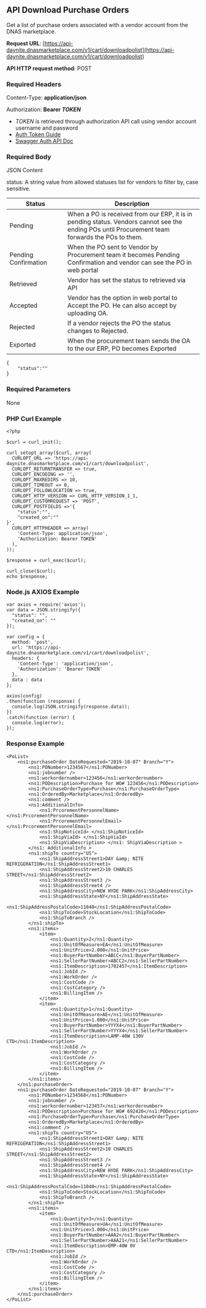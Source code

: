 
<!--

---

title: downloadpolist

layout: template

filename: downloadpolist.md

--- 

-->




## API Download Purchase Orders

Get a list of purchase orders associated with a vendor account from the DNAS marketplace.

**Request URL**: [https://api-daynite.dnasmarketplace.com/v1/cart/downloadpolist](https://api-daynite.dnasmarketplace.com/v1/cart/downloadpolist)

**API HTTP request method**: POST  

### Required Headers

Content-Type: **application/json**

Authorization: **Bearer *TOKEN*** 

- *TOKEN* is retrieved through authorization API call using vendor account username and password
-  [Auth Token Guide](auth.md)
-  [Swagger Auth API Doc](https://punchout-daynite.dnasmarketplace.com/api-docs/)

### Required Body
JSON Content

status: A string value from allowed statuses list for vendors to filter by, case sensitive.

| Status <img width=200/>| Description |
|--|--|
| Pending  | When a PO is received from our ERP, it is in pending status. Vendors cannot see the ending POs until Procurement team forwards the POs to them. |
| Pending Confirmation | When the PO sent to Vendor by Procurement team it becomes Pending Confirmation and vendor can see the PO in web portal |
| Retrieved | Vendor has set the status to retrieved via API |
| Accepted  | Vendor has the option in web portal to Accept the PO. He can also accept by uploading OA. |
| Rejected  | If a vendor rejects the PO the status changes to Rejected. |
| Exported  | When the procurement team sends the OA to the our ERP, PO becomes Exported |


```
{
    "status":""
}
```
### Required Parameters
None

### PHP Curl Example
```
<?php

$curl = curl_init();

curl_setopt_array($curl, array(
  CURLOPT_URL => 'https://api-daynite.dnasmarketplace.com/v1/cart/downloadpolist',
  CURLOPT_RETURNTRANSFER => true,
  CURLOPT_ENCODING => '',
  CURLOPT_MAXREDIRS => 10,
  CURLOPT_TIMEOUT => 0,
  CURLOPT_FOLLOWLOCATION => true,
  CURLOPT_HTTP_VERSION => CURL_HTTP_VERSION_1_1,
  CURLOPT_CUSTOMREQUEST => 'POST',
  CURLOPT_POSTFIELDS =>'{
    "status":"",
    "created_on":""
}',
  CURLOPT_HTTPHEADER => array(
    'Content-Type: application/json',
    'Authorization: Bearer TOKEN'
  ),
));

$response = curl_exec($curl);

curl_close($curl);
echo $response;

```
### Node.js AXIOS Example
```
var axios = require('axios');
var data = JSON.stringify({
  "status": "",
  "created_on": ""
});

var config = {
  method: 'post',
  url: 'https://api-daynite.dnasmarketplace.com/v1/cart/downloadpolist',
  headers: { 
    'Content-Type': 'application/json', 
    'Authorization': 'Bearer TOKEN'
  },
  data : data
};

axios(config)
.then(function (response) {
  console.log(JSON.stringify(response.data));
})
.catch(function (error) {
  console.log(error);
});

```

### Response Example
```
<PoList>
	<ns1:purchaseOrder DateRequested="2019-10-07" Branch="Y">
		<ns1:PONumber>1234567</ns1:PONumber>
		<ns1:jobnumber />
		<ns1:workordernumber>123456</ns1:workordernumber>
		<ns1:PODescription>Purchase for WO# 123456</ns1:PODescription>
		<ns1:PurchaseOrderType>Purchase</ns1:PurchaseOrderType>
		<ns1:OrderedBy>Marketplace</ns1:OrderedBy>
		<ns1:comment />
		<ns1:AdditionalInfo>
			<ns1:PrcorementPersonnelName> </ns1:PrcorementPersonnelName>
			<ns1:PrcorementPersonnelEmail> </ns1:PrcorementPersonnelEmail>
			<ns1:ShipNoticeId> </ns1:ShipNoticeId>
			<ns1:ShipViaId> </ns1:ShipViaId>
			<ns1:ShipViaDescription> </ns1: ShipViaDescription >
		</ns1: AdditionalInfo >
		<ns1:shipTo country="US">
			<ns1:ShipAddressStreet1>DAY &amp; NITE REFRIGERATION</ns1:ShipAddressStreet1>
			<ns1:ShipAddressStreet2>10 CHARLES STREET</ns1:ShipAddressStreet2>
			<ns1:ShipAddressStreet3 />
			<ns1:ShipAddressStreet4 />
			<ns1:ShipAddressCity>NEW HYDE PARK</ns1:ShipAddressCity>
			<ns1:ShipAddressState>NY</ns1:ShipAddressState>
			<ns1:ShipAddressPostalCode>11040</ns1:ShipAddressPostalCode>
			<ns1:ShipToCode>StockLocation</ns1:ShipToCode>
			<ns1:ShipToBranch />
		</ns1:shipTo>
		<ns1:items>
			<item>
				<ns1:Quantity>2</ns1:Quantity>
				<ns1:UnitOfMeasure>EA</ns1:UnitOfMeasure>
				<ns1:UnitPrice>2.000</ns1:UnitPrice>
				<ns1:BuyerPartNumber>ABCC</ns1:BuyerPartNumber>
				<ns1:SellerPartNumber>ABCC2</ns1:SellerPartNumber>
				<ns1:ItemDescription>1702457</ns1:ItemDescription>
				<ns1:JobId />
				<ns1:WorkOrder />
				<ns1:CostCode />
				<ns1:CostCategory />
				<ns1:BillingItem />
			</item>
			<item>
				<ns1:Quantity>1</ns1:Quantity>
				<ns1:UnitOfMeasure>AE</ns1:UnitOfMeasure>
				<ns1:UnitPrice>1.000</ns1:UnitPrice>
				<ns1:BuyerPartNumber>YYYX4</ns1:BuyerPartNumber>
				<ns1:SellerPartNumber>YYYX4</ns1:SellerPartNumber>
				<ns1:ItemDescription>LAMP-40W 130V CTD</ns1:ItemDescription>
				<ns1:JobId />
				<ns1:WorkOrder />
				<ns1:CostCode />
				<ns1:CostCategory />
				<ns1:BillingItem />
			</item>
		</ns1:items>
	</ns1:purchaseOrder>
	<ns1:purchaseOrder DateRequested="2019-10-07" Branch="Y">
		<ns1:PONumber>1234568</ns1:PONumber>
		<ns1:jobnumber />
		<ns1:workordernumber>123457</ns1:workordernumber>
		<ns1:PODescription>Purchase for WO# 692420</ns1:PODescription>
		<ns1:PurchaseOrderType>Purchase</ns1:PurchaseOrderType>
		<ns1:OrderedBy>Marketplace</ns1:OrderedBy>
		<ns1:comment />
		<ns1:shipTo country="US">
			<ns1:ShipAddressStreet1>DAY &amp; NITE REFRIGERATION</ns1:ShipAddressStreet1>
			<ns1:ShipAddressStreet2>10 CHARLES STREET</ns1:ShipAddressStreet2>
			<ns1:ShipAddressStreet3 />
			<ns1:ShipAddressStreet4 />
			<ns1:ShipAddressCity>NEW HYDE PARK</ns1:ShipAddressCity>
			<ns1:ShipAddressState>NY</ns1:ShipAddressState>
			<ns1:ShipAddressPostalCode>11040</ns1:ShipAddressPostalCode>
			<ns1:ShipToCode>StockLocation</ns1:ShipToCode>
			<ns1:ShipToBranch />
		</ns1:shipTo>
		<ns1:items>
			<item>
				<ns1:Quantity>3</ns1:Quantity>
				<ns1:UnitOfMeasure>UA</ns1:UnitOfMeasure>
				<ns1:UnitPrice>3.000</ns1:UnitPrice>
				<ns1:BuyerPartNumber>AAA2</ns1:BuyerPartNumber>
				<ns1:SellerPartNumber>AAA21</ns1:SellerPartNumber>
				<ns1:ItemDescription>EMP-40W 0V CTD</ns1:ItemDescription>
				<ns1:JobId />
				<ns1:WorkOrder />
				<ns1:CostCode />
				<ns1:CostCategory />
				<ns1:BillingItem />
			</item>
		</ns1:items>
	</ns1:purchaseOrder>
</PoList>

```

